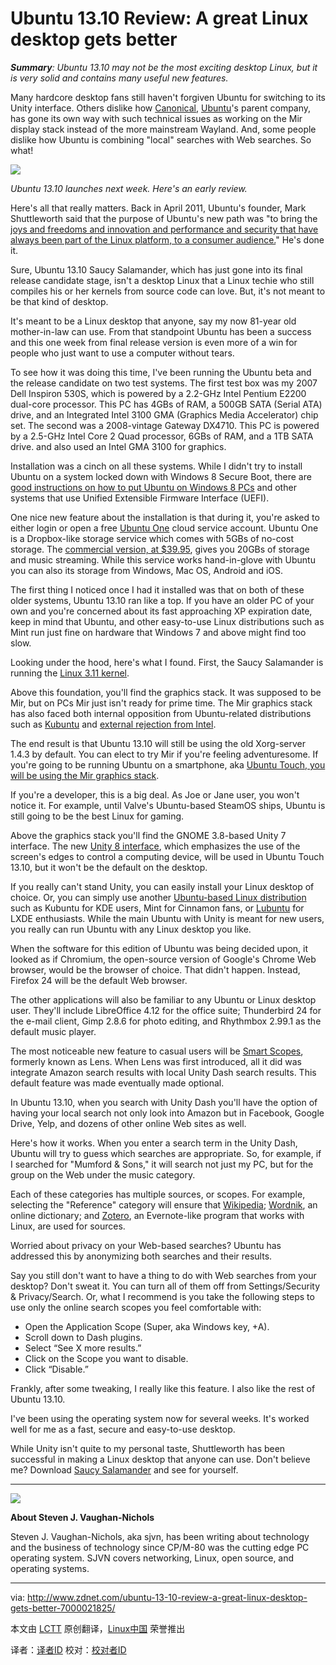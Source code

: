 Ubuntu 13.10 Review: A great Linux desktop gets better
================================================================================
***Summary**: Ubuntu 13.10 may not be the most exciting desktop Linux, but it is very solid and contains many useful new features.*

Many hardcore desktop fans still haven't forgiven Ubuntu for switching to its Unity interface. Others dislike how [Canonical][2], [Ubuntu][2]'s parent company, has gone its own way with such technical issues as working on the Mir display stack instead of the more mainstream Wayland. And, some people dislike how Ubuntu is combining "local" searches with Web searches. So what!

![](http://cdn-static.zdnet.com/i/r/story/70/00/021825/ubuntu-1310-saucy-salamander-620x349.jpg)

*Ubuntu 13.10 launches next week. Here's an early review.*

Here's all that really matters. Back in April 2011, Ubuntu's founder, Mark Shuttleworth said that the purpose of Ubuntu's new path was "to bring the [joys and freedoms and innovation and performance and security that have always been part of the Linux platform, to a consumer audience.][3]"  He's done it.

Sure, Ubuntu 13.10 Saucy Salamander, which has just gone into its final release candidate stage, isn't a desktop Linux that a Linux techie who still compiles his or her kernels from source code can love. But, it's not meant to be that kind of desktop.

It's meant to be a Linux desktop that anyone, say my now 81-year old mother-in-law can use. From that standpoint Ubuntu has been a success and this one week from final release version is even more of a win for people who just want to use a computer without tears.

To see how it was doing this time, I've been running the Ubuntu beta and the release candidate on two test systems. The first test box was my 2007 Dell Inspiron 530S, which is powered by a 2.2-GHz Intel Pentium E2200 dual-core processor. This PC has 4GBs of RAM, a 500GB SATA (Serial ATA) drive, and an Integrated Intel 3100 GMA (Graphics Media Accelerator) chip set. The second was a 2008-vintage Gateway DX4710. This PC is powered by a 2.5-GHz Intel Core 2 Quad processor, 6GBs of RAM, and a 1TB SATA drive. and also used an Intel GMA 3100 for graphics.

Installation was a cinch on all these systems. While I didn't try to install Ubuntu on a system locked down with Windows 8 Secure Boot, there are [good instructions on how to put Ubuntu on Windows 8 PCs][4] and other systems that use Unified Extensible Firmware Interface (UEFI).

One nice new feature about the installation is that during it, you're asked to either login or open a free [Ubuntu One][5] cloud service account. Ubuntu One is a Dropbox-like storage service which comes with 5GBs of no-cost storage. The [commercial version, at $39.95][6], gives you 20GBs of storage and music streaming. While this service works hand-in-glove with Ubuntu you can also its storage from Windows, Mac OS, Android and iOS.

The first thing I noticed once I had it installed was that on both of these older systems, Ubuntu 13.10 ran like a top. If you have an older PC of your own and you're concerned about its fast approaching XP expiration date, keep in mind that Ubuntu, and other easy-to-use Linux distributions such as Mint run just fine on hardware that Windows 7 and above might find too slow.

Looking under the hood, here's what I found. First, the Saucy Salamander is running the [Linux 3.11 kernel][7].

Above this foundation, you'll find the graphics stack. It was supposed to be Mir, but on PCs Mir just isn't ready for prime time. The Mir graphics stack has also faced both internal opposition from Ubuntu-related distributions such as [Kubuntu][8] and [external rejection from Intel][9].

The end result is that Ubuntu 13.10 will still be using the old Xorg-server 1.4.3 by default. You can elect to try Mir if you're feeling adventuresome. If you're going to be running Ubuntu on a smartphone, aka [Ubuntu Touch, you will be using the Mir graphics stack][10].

If you're a developer, this is a big deal. As Joe or Jane user, you won't notice it. For example, until Valve's Ubuntu-based SteamOS ships, Ubuntu is still going to be the best Linux for gaming. 

Above the graphics stack you'll find the GNOME 3.8-based Unity 7 interface. The new [Unity 8 interface][11], which emphasizes the use of the screen's edges to control a computing device, will be used in Ubuntu Touch 13.10, but it won't be the default on the desktop.

If you really can't stand Unity, you can easily install your Linux desktop of choice. Or, you can simply use another [Ubuntu-based Linux distribution][12] such as Kubuntu for KDE users, Mint for Cinnamon fans, or [Lubuntu][13] for LXDE enthusiasts. While the main Ubuntu with Unity is meant for new users, you really can run Ubuntu with any Linux desktop you like.

When the software for this edition of Ubuntu was being decided upon, it looked as if Chromium, the open-source version of Google's Chrome Web browser, would be the browser of choice. That didn't happen. Instead, Firefox 24 will be the default Web browser.

The other applications will also be familiar to any Ubuntu or Linux desktop user. They'll include LibreOffice 4.12 for the office suite; Thunderbird 24 for the e-mail client, Gimp 2.8.6 for photo editing, and Rhythmbox 2.99.1 as the default music player.

The most noticeable new feature to casual users will be [Smart Scopes][14], formerly known as Lens. When Lens was first introduced, all it did was integrate Amazon search results with local Unity Dash search results. This default feature was made eventually made optional. 

In Ubuntu 13.10, when you search with Unity Dash you'll have the option of having your local search not only look into Amazon but in Facebook, Google Drive, Yelp, and dozens of other online Web sites as well.

Here's how it works. When you enter a search term in the Unity Dash, Ubuntu will try to guess which searches are appropriate. So, for example, if I searched for "Mumford & Sons," it will search not just my PC, but for the group on the Web under the music category.

Each of these categories has multiple sources, or scopes. For example, selecting the "Reference" category will ensure that [Wikipedia][15]; [Wordnik][16], an online dictionary; and [Zotero][17], an Evernote-like program that works with Linux, are used for sources.

Worried about privacy on your Web-based searches? Ubuntu has addressed this by anonymizing both searches and their results.

Say you still don't want to have a thing to do with Web searches from your desktop? Don't sweat it. You can turn all of them off from Settings/Security & Privacy/Search. Or, what I recommend is you take the following steps to use only the online search scopes you feel comfortable with:

- Open the Application Scope (Super, aka Windows key, +A).
- Scroll down to Dash plugins.
- Select “See X more results.”
- Click on the Scope you want to disable.
- Click “Disable.”

Frankly, after some tweaking, I really like this feature. I also like the rest of Ubuntu 13.10. 

I've been using the operating system now for several weeks. It's worked well for me as a fast, secure and easy-to-use desktop.

While Unity isn't quite to my personal taste, Shuttleworth has been successful in making a Linux desktop that anyone can use. Don't believe me? Download [Saucy Salamander][18] and see for yourself.

--------------------------------------------------------------------------------

![](http://cdn-static.zdnet.com/i/r/author/steven-j-vaughan-nichols-140x105.jpg)

**About Steven J. Vaughan-Nichols**

Steven J. Vaughan-Nichols, aka sjvn, has been writing about technology and the business of technology since CP/M-80 was the cutting edge PC operating system. SJVN covers networking, Linux, open source, and operating systems.

--------------------------------------------------------------------------------

via: http://www.zdnet.com/ubuntu-13-10-review-a-great-linux-desktop-gets-better-7000021825/

本文由 [LCTT](https://github.com/LCTT/TranslateProject) 原创翻译，[Linux中国](http://linux.cn/) 荣誉推出

译者：[译者ID](https://github.com/译者ID) 校对：[校对者ID](https://github.com/校对者ID)

[1]:http://www.canonical.com/
[2]:http://www.ubuntu.com/
[3]:http://www.markshuttleworth.com/archives/671
[4]:https://help.ubuntu.com/community/UEFI
[5]:https://one.ubuntu.com/
[6]:https://one.ubuntu.com/services
[7]:https://www.google.com/search?q=site:www.zdnet.com+Linuix+3.11
[8]:http://www.kubuntu.org/
[9]:http://cgit.freedesktop.org/xorg/driver/xf86-video-intel/commit/?id=58a7611
[10]:https://wiki.ubuntu.com/Mir/13.10/NoDefaultQ%26A
[11]:http://www.jonobacon.org/2013/08/27/ubuntu-in-a-nutshell-unity-and-convergence/
[12]:http://www.ubuntu.com/about/about-ubuntu/derivatives
[13]:https://wiki.ubuntu.com/Lubuntu
[14]:http://askubuntu.com/questions/310660/what-are-smart-scopes
[15]:http://www.wikipedia.org/
[16]:http://www.wordnik.com/
[17]:http://www.zotero.org/
[18]:http://releases.ubuntu.com/saucy